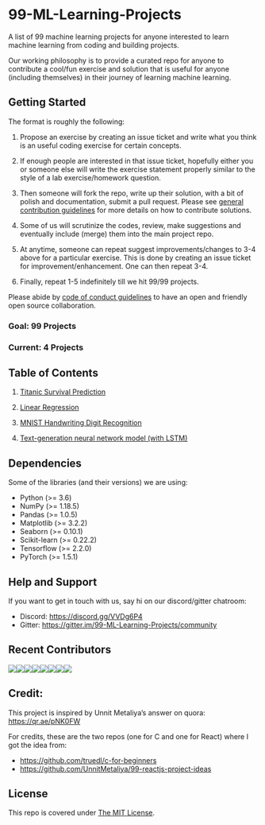 # 99-ML-Learning-Projects
A list of 99 machine learning projects for anyone interested to learn machine learning from coding and building projects.

Our working philosophy is to provide a curated repo for anyone to contribute a cool/fun exercise and solution that is useful for anyone (including themselves) in their journey of learning machine learning.


## Getting Started

The format is roughly the following:

1. Propose an exercise by creating an issue ticket and write what you think is an useful coding exercise for certain concepts. 

2. If enough people are interested in that issue ticket, hopefully either you or someone else will write the exercise statement properly similar to the style of a lab exercise/homework question.

3. Then someone will fork the repo, write up their solution, with a bit of polish and documentation, submit a pull request. Please see [general contribution guidelines](CONTRIBUTING.md) for more details on how to contribute solutions.

4. Some of us will scrutinize the codes, review, make suggestions and eventually include (merge) them into the main project repo.

5. At anytime, someone can repeat suggest improvements/changes to 3-4 above for a particular exercise. This is done by creating an issue ticket for improvement/enhancement. One can then repeat 3-4.

6. Finally, repeat 1-5 indefinitely till we hit 99/99 projects.

Please abide by [code of conduct guidelines](CODE_OF_CONDUCT.md) to have an open and friendly open source collaboration.

### Goal: 99 Projects  
### Current: 4 Projects

## Table of Contents

001. [Titanic Survival Prediction](https://github.com/gimseng/99-ML-Learning-Projects/tree/master/001/exercise)

002. [Linear Regression](https://github.com/gimseng/99-ML-Learning-Projects/tree/master/002/exercise)

003. [MNIST Handwriting Digit Recognition](https://github.com/gimseng/99-ML-Learning-Projects/tree/master/003/exercise)

004. [Text-generation neural network model (with LSTM)](https://github.com/gimseng/99-ML-Learning-Projects/tree/master/004/exercise)

## Dependencies

Some of the libraries (and their versions) we are using:
- Python (>= 3.6)
- NumPy (>= 1.18.5)
- Pandas (>= 1.0.5)
- Matplotlib (>= 3.2.2)
- Seaborn (>= 0.10.1)
- Scikit-learn (>= 0.22.2)
- Tensorflow (>= 2.2.0)
- PyTorch (>= 1.5.1)


## Help and Support

If you want to get in touch with us, say hi on our discord/gitter chatroom:

- Discord: https://discord.gg/VVDg6P4
- Gitter: https://gitter.im/99-ML-Learning-Projects/community

## Recent Contributors
[![](https://sourcerer.io/fame/gimseng/gimseng/99-ML-Learning-Projects/images/0)](https://sourcerer.io/fame/gimseng/gimseng/99-ML-Learning-Projects/links/0)[![](https://sourcerer.io/fame/gimseng/gimseng/99-ML-Learning-Projects/images/1)](https://sourcerer.io/fame/gimseng/gimseng/99-ML-Learning-Projects/links/1)[![](https://sourcerer.io/fame/gimseng/gimseng/99-ML-Learning-Projects/images/2)](https://sourcerer.io/fame/gimseng/gimseng/99-ML-Learning-Projects/links/2)[![](https://sourcerer.io/fame/gimseng/gimseng/99-ML-Learning-Projects/images/3)](https://sourcerer.io/fame/gimseng/gimseng/99-ML-Learning-Projects/links/3)[![](https://sourcerer.io/fame/gimseng/gimseng/99-ML-Learning-Projects/images/4)](https://sourcerer.io/fame/gimseng/gimseng/99-ML-Learning-Projects/links/4)[![](https://sourcerer.io/fame/gimseng/gimseng/99-ML-Learning-Projects/images/5)](https://sourcerer.io/fame/gimseng/gimseng/99-ML-Learning-Projects/links/5)[![](https://sourcerer.io/fame/gimseng/gimseng/99-ML-Learning-Projects/images/6)](https://sourcerer.io/fame/gimseng/gimseng/99-ML-Learning-Projects/links/6)[![](https://sourcerer.io/fame/gimseng/gimseng/99-ML-Learning-Projects/images/7)](https://sourcerer.io/fame/gimseng/gimseng/99-ML-Learning-Projects/links/7)

## Credit:

This project is inspired by Unnit Metaliya’s answer on quora: https://qr.ae/pNK0FW

For credits, these are the two repos (one for C and one for React) where I got the idea from:
- https://github.com/truedl/c-for-beginners 
- https://github.com/UnnitMetaliya/99-reactjs-project-ideas

## License

This repo is covered under [The MIT License](LICENSE).
